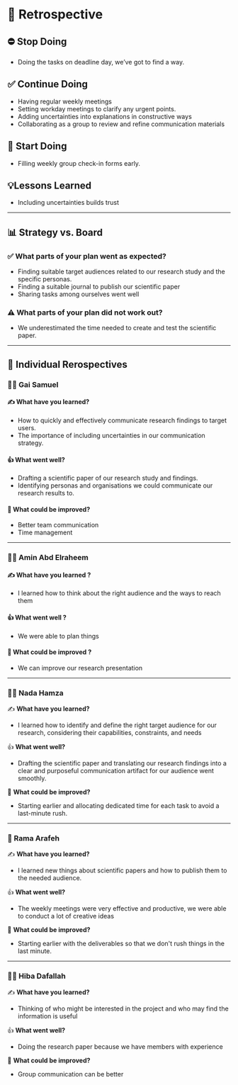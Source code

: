 # 📌 Retrospective

## ⛔ Stop Doing

- Doing the tasks on deadline day, we’ve got to find a way.

## ✅ Continue Doing

- Having regular weekly meetings
- Setting workday meetings to clarify any urgent points.
- Adding uncertainties into explanations in constructive ways
- Collaborating as a group to review and refine communication materials

## 🚀 Start Doing

- Filling weekly group check-in forms early.

## 💡Lessons Learned

- Including uncertainties builds trust

---

## 📊 Strategy vs. Board

### ✅ What parts of your plan went as expected?

- Finding suitable target audiences related to our research study and the specific
 personas.
- Finding a suitable journal to publish our scientific paper
- Sharing tasks among ourselves went well

### ⚠️ What parts of your plan did not work out?

- We underestimated the time needed to create and test the scientific paper.

---

## 👤 Individual Rerospectives

### 🧑‍💻 Gai Samuel

#### ✍️ What have you learned?

- How to quickly and effectively communicate research findings to target users.
- The importance of including uncertainties in our communication strategy.

#### 👍 What went well?

- Drafting a scientific paper of our research study and findings.
- Identifying personas and organisations we could communicate our research results
 to.

#### 🤷 What could be improved?

- Better team communication
- Time management

---

### 👨‍🔬 Amin Abd Elraheem

#### ✍️ What have you learned ?

- I learned how to think about the right audience and the ways to reach them

#### 👍 What went well ?

- We were able to plan things

#### 🤷 What could be improved ?

- We can improve our research presentation

---

### 👩‍💼 Nada Hamza

✍️ **What have you learned?**  

- I learned how to identify and define the right target audience for our research,
 considering their capabilities, constraints, and needs

👍 **What went well?**  

- Drafting the scientific paper and translating our research findings into a
 clear and purposeful communication artifact for our audience went smoothly.

🤷 **What could be improved?**  

- Starting earlier and allocating dedicated time for each task to avoid a
 last-minute rush.

---

### 👩 Rama Arafeh

✍️ **What have you learned?**  

- I learned new things about scientific papers and how to publish them to the
 needed audience.

👍 **What went well?**  

- The weekly meetings were very effective and productive, we were able to conduct
 a lot of creative ideas

🤷 **What could be improved?**  

- Starting earlier with the deliverables so that we don't rush things in the last
 minute.

---

### 👩‍🔬 Hiba Dafallah

✍️ **What have you learned?**

- Thinking of who might be interested in the project and who may find the information
 is useful

👍 **What went well?**  

- Doing the research paper because we have members with experience

🤷 **What could be improved?**  

- Group communication can be better
